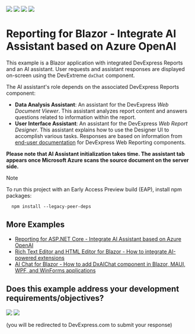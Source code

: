 <!-- default badges list -->
![](https://img.shields.io/endpoint?url=https://codecentral.devexpress.com/api/v1/VersionRange/856409791/24.2.1%2B)
[![](https://img.shields.io/badge/Open_in_DevExpress_Support_Center-FF7200?style=flat-square&logo=DevExpress&logoColor=white)](https://supportcenter.devexpress.com/ticket/details/T1253240)
[![](https://img.shields.io/badge/📖_How_to_use_DevExpress_Examples-e9f6fc?style=flat-square)](https://docs.devexpress.com/GeneralInformation/403183)
[![](https://img.shields.io/badge/💬_Leave_Feedback-feecdd?style=flat-square)](#does-this-example-address-your-development-requirementsobjectives)
<!-- default badges end -->
# Reporting for Blazor - Integrate AI Assistant based on Azure OpenAI

This example is a Blazor application with integrated DevExpress Reports and an AI assistant. User requests and assistant responses are displayed on-screen using the DevExtreme `dxChat` component.

The AI assistant's role depends on the associated DevExpress Reports component:

- **Data Analysis Assistant**: An assistant for the DevExpress *Web Document Viewer*. This assistant analyzes report content and answers questions related to information within the report.
- **User Interface Assistant**: An assistant for the DevExpress *Web Report Designer*. This assistant explains how to use the Designer UI to accomplish various tasks. Responses are based on information from [end-user documentation](https://github.com/DevExpress/dotnet-eud) for DevExpress Web Reporting components.

**Please note that AI Assistant initialization takes time. The assistant tab appears once Microsoft Azure scans the source document on the server side.**

> [!NOTE]
> To run this project with an Early Access Preview build (EAP), install npm packages:
>
> ```
>	npm install --legacy-peer-deps
> ```

## More Examples

- [Reporting for ASP.NET Core - Integrate AI Assistant based on Azure OpenAI](https://github.com/DevExpress-Examples/web-reporting-integrate-ai-assistant/)
- [Rich Text Editor and HTML Editor for Blazor - How to integrate AI-powered extensions](https://github.com/DevExpress-Examples/blazor-ai-integration-to-text-editors)
- [AI Chat for Blazor - How to add DxAIChat component in Blazor, MAUI, WPF, and WinForms applications](https://github.com/DevExpress-Examples/devexpress-ai-chat-samples)

<!-- feedback -->
## Does this example address your development requirements/objectives?

[<img src="https://www.devexpress.com/support/examples/i/yes-button.svg"/>](https://www.devexpress.com/support/examples/survey.xml?utm_source=github&utm_campaign=blazor-reporting-ai&~~~was_helpful=yes) [<img src="https://www.devexpress.com/support/examples/i/no-button.svg"/>](https://www.devexpress.com/support/examples/survey.xml?utm_source=github&utm_campaign=blazor-reporting-ai&~~~was_helpful=no)

(you will be redirected to DevExpress.com to submit your response)
<!-- feedback end -->

